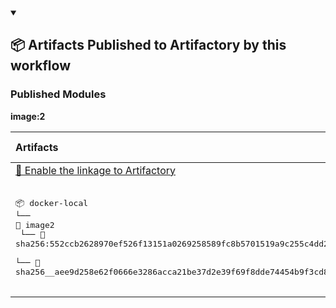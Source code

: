 


<details open>

<summary> <h2> 📦 Artifacts Published to Artifactory by this workflow </h2></summary><p></p>



<h3>Published Modules</h3>



**image:2**



| Artifacts | Security Violations | Security Issues |
| :------------ | :--------------------- | :------------------ |
| <a href="https://myplatform.com/">🐸 Enable the linkage to Artifactory</a><br><br><pre>📦 docker-local<br>└── 📁 image2<br>    └── 📁 sha256:552ccb2628970ef526f13151a0269258589fc8b5701519a9c255c4dd224b9a21<br>        └── 📄 sha256__aee9d258e62f0666e3286acca21be37d2e39f69f8dde74454b9f3cd8ef437e4e<br><br></pre> | Not scanned | Not scanned |


</details>


